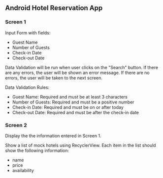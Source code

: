 ## Android Hotel Reservation App

### Screen 1

Input Form with fields:

-   Guest Name
-   Number of Guests
-   Check-in Date
-   Check-out Date

Data Validation will be run when user clicks on the "Search" button. If there are any errors, the user will be shown an error message. If there are no errors, the user will be taken to the next screen.

Data Validation Rules:

-   Guest Name: Required and must be at least 3 characters
-   Number of Guests: Required and must be a positive number
-   Check-in Date: Required and must be on or after today
-   Check-out Date: Required and must be after the check-in date

### Screen 2

Display the the information entered in Screen 1.

Show a list of mock hotels using RecyclerView. Each item in the list should show the following information:

-   name
-   price
-   availability
